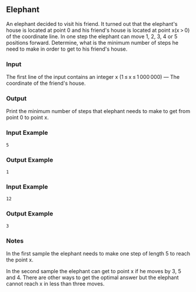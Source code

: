 ## Elephant

An elephant decided to visit his friend. It turned out that the elephant's house is located at point 0 and his friend's house is located at point x(x > 0) of the coordinate line. In one step the elephant can move 1, 2, 3, 4 or 5 positions forward. Determine, what is the minimum number of steps he need to make in order to get to his friend's house.

### Input
The first line of the input contains an integer x (1 ≤ x ≤ 1 000 000) — The coordinate of the friend's house.

### Output
Print the minimum number of steps that elephant needs to make to get from point 0 to point x.


### Input Example
```
5
```

### Output Example
```
1
```

### Input Example
```
12
```

### Output Example
```
3
```

### Notes
In the first sample the elephant needs to make one step of length 5 to reach the point x.

In the second sample the elephant can get to point x if he moves by 3, 5 and 4. There are other ways to get the optimal answer but the elephant cannot reach x in less than three moves.